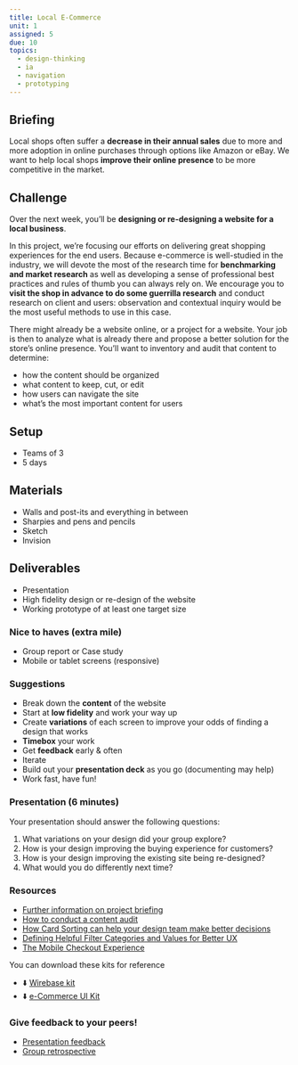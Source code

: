 ```yaml
---
title: Local E-Commerce
unit: 1
assigned: 5
due: 10
topics:
  - design-thinking
  - ia
  - navigation
  - prototyping
---
```


## Briefing
Local shops often suffer a **decrease in their annual sales** due to more and more adoption in online purchases through options like Amazon or eBay. We want to help local shops **improve their online presence** to be more competitive in the market.

## Challenge
Over the next week, you’ll be **designing or re-designing a website for a local business**.

In this project, we’re focusing our efforts on delivering great shopping experiences for the end users. Because e-commerce is well-studied in the industry, we will devote the most of the research time for **benchmarking and market research** as well as developing a sense of professional best practices and rules of thumb you can always rely on. We encourage you to **visit the shop in advance to do some guerrilla research** and conduct research on client and users: observation and contextual inquiry would be the most useful methods to use in this case.

There might already be a website online, or a project for a website. Your job is then to analyze what is already there and propose a better solution for the store’s online presence.
You’ll want to inventory and audit that content to determine:

- how the content should be organized
- what content to keep, cut, or edit
- how users can navigate the site
- what’s the most important content for users

## Setup
- Teams of 3
- 5 days

## Materials
- Walls and post-its and everything in between
- Sharpies and pens and pencils
- Sketch
- Invision

## Deliverables
- Presentation
- High fidelity design or re-design of the website
- Working prototype of at least one target size

### Nice to haves (extra mile)
- Group report or Case study
- Mobile or tablet screens (responsive)

### Suggestions
- Break down the **content** of the website
- Start at **low fidelity** and work your way up
- Create **variations** of each screen to improve your odds of finding a design that works
- **Timebox** your work
- Get **feedback** early & often
- Iterate
- Build out your **presentation deck** as you go (documenting may help)
- Work fast, have fun!

### Presentation (6 minutes)
Your presentation should answer the following questions:

1. What variations on your design did your group explore?
2. How is your design improving the buying experience for customers?
3. How is your design improving the existing site being re-designed?
4. What would you do differently next time?

### Resources
- [Further information on project briefing](http://materials.ironhack.com/s/B13_Gmka7)
- [How to conduct a content audit](https://uxmastery.com/how-to-conduct-a-content-audit/)
- [How Card Sorting can help your design team make better decisions](https://medium.muz.li/how-card-sorting-can-help-your-design-team-make-better-decisions-86c0456ed02c)
- [Defining Helpful Filter Categories and Values for Better UX](https://www.nngroup.com/articles/filter-categories-values)
- [The Mobile Checkout Experience](https://www.nngroup.com/articles/mobile-checkout-ux/)

You can download these kits for reference
- ⬇️ [Wirebase kit](https://s3-eu-west-1.amazonaws.com/ih-uxui-resources/wirebase.sketch)
- ⬇️ [e-Commerce UI Kit](https://s3-eu-west-1.amazonaws.com/ih-uxui-resources/fashion_e-commerce_UIKit.sketch)

### Give feedback to your peers!
- [Presentation feedback](https://drive.google.com/drive/u/2/folders/1bHpX701sjIdgCYis4T5matW4OBYquLxY)
- [Group retrospective](https://drive.google.com/drive/u/2/folders/1zt7u5MYLNAqXHDQ8yPnrd5jlx-YvLRLX)
